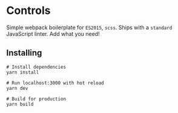 # Controls

Simple webpack boilerplate for `ES2015`, `scss`. Ships with a `standard` JavaScript linter. Add what you need!

## Installing
```
# Install dependencies
yarn install

# Run localhost:3000 with hot reload
yarn dev

# Build for production
yarn build
